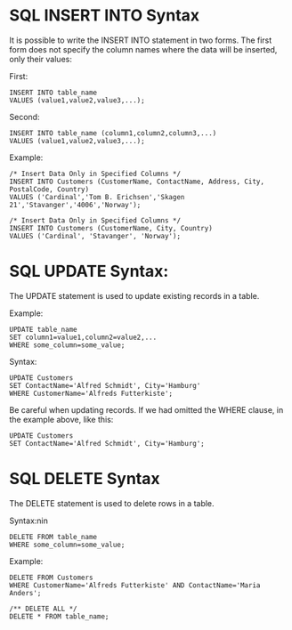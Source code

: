# SQL INSERT INTO Syntax
It is possible to write the INSERT INTO statement in two forms.
The first form does not specify the column names where the data will be inserted, only their values:

First:

    INSERT INTO table_name
    VALUES (value1,value2,value3,...);

Second:

    INSERT INTO table_name (column1,column2,column3,...)
    VALUES (value1,value2,value3,...);

Example:

    /* Insert Data Only in Specified Columns */
    INSERT INTO Customers (CustomerName, ContactName, Address, City, PostalCode, Country)
    VALUES ('Cardinal','Tom B. Erichsen','Skagen 21','Stavanger','4006','Norway');

    /* Insert Data Only in Specified Columns */
    INSERT INTO Customers (CustomerName, City, Country)
    VALUES ('Cardinal', 'Stavanger', 'Norway');



# SQL UPDATE Syntax:
The UPDATE statement is used to update existing records in a table.

Example:


    UPDATE table_name
    SET column1=value1,column2=value2,...
    WHERE some_column=some_value;



Syntax:

    UPDATE Customers
    SET ContactName='Alfred Schmidt', City='Hamburg'
    WHERE CustomerName='Alfreds Futterkiste';


Be careful when updating records. If we had omitted the WHERE clause, in the example above, like this:

    UPDATE Customers
    SET ContactName='Alfred Schmidt', City='Hamburg';


# SQL DELETE Syntax
The DELETE statement is used to delete rows in a table.

Syntax:nin


    DELETE FROM table_name
    WHERE some_column=some_value;

Example:

    DELETE FROM Customers
    WHERE CustomerName='Alfreds Futterkiste' AND ContactName='Maria Anders';

    /** DELETE ALL */
    DELETE * FROM table_name;
